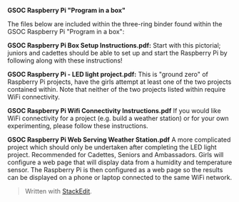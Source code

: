 ﻿**GSOC Raspberry Pi "Program in a box"** 

The files below are included within the three-ring binder found within the GSOC Raspberry Pi "Program in a box":

 **GSOC Raspberry Pi Box Setup Instructions.pdf:**
 Start with this pictorial; juniors and cadettes should be able to set up and start the Raspberry Pi by following along with these instructions!

**GSOC Raspberry Pi - LED light project.pdf:**
This is "ground zero" of Raspberry Pi projects, have the girls attempt at least one of the two projects contained within.  Note that neither of the two projects listed within require WiFi connectivity.

**GSOC Raspberry Pi Wifi Connectivity Instructions.pdf**
 If you would like WiFi connectivity for a project (e.g. build a weather station) or for your own experimenting, please follow these instructions.

**GSOC Raspberry Pi Web Serving Weather Station.pdf**
A more complicated project which should only be undertaken after completing the LED light project.  Recommended for Cadettes, Seniors and Ambassadors.  Girls will configure a web page that will display data from a humidity and temperature sensor.  The Raspberry Pi is then configured as a web page so the results can be displayed on a phone or laptop connected to the same WiFi network.

> Written with [StackEdit](https://stackedit.io/).
